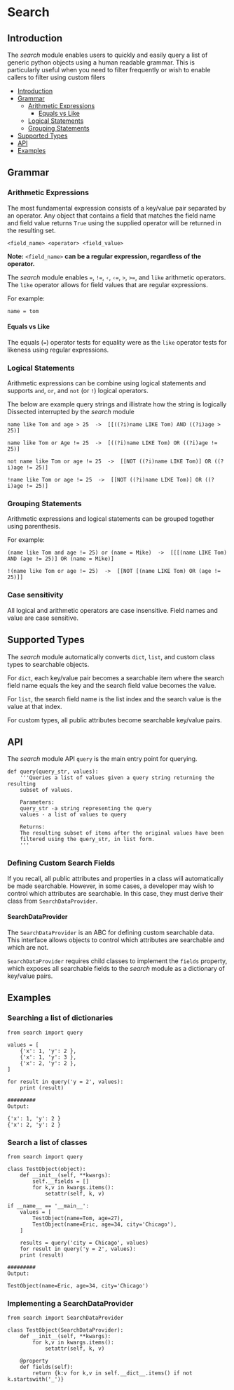 Search
======

## Introduction

The _search_ module enables users to quickly and easily query a list of generic python objects using a human readable grammar.  This is particularly useful when you need to filter frequently or wish to enable callers to filter using custom filers

* [Introduction](#introduction)
* [Grammar](#grammar)
  * [Arithmetic Expressions](#arithmetic-expressions)
    * [Equals vs Like](#equals-vs-like)
  * [Logical Statements](#logical-statements)
  * [Grouping Statements](#grouping-statements)
* [Supported Types](#supported-types)
* [API](#api)
* [Examples](#examples)

## Grammar

### Arithmetic Expressions
The most fundamental expression consists of a key/value pair separated by an operator.  Any object that contains a field that matches the field name and field value returns `True` using the supplied operator will be returned in the resulting set.

```<field_name> <operator> <field_value>```

**Note:** `<field_name>` **can be a regular expression, regardless of the operator.**

The _search_ module enables `=`, `!=`, `‹`, `‹=`, `>`, `>=`, and `like` arithmetic operators.  The `like` operator allows for field values that are regular expressions.

For example:
```
name = tom
```

#### Equals vs Like
The equals (`=`) operator tests for equality were as the `like` operator tests for likeness using regular expressions.

### Logical Statements
Arithmetic expressions can be combine using logical statements and supports `and`, `or`, and `not` (or `!`) logical operators.

The below are example query strings and illistrate how the string is logically Dissected interrupted by the _search_ module

```
name like Tom and age > 25  ->  [[((?i)name LIKE Tom) AND ((?i)age > 25)]

name like Tom or Age != 25  ->  [((?i)name LIKE Tom) OR ((?i)age != 25)]

not name like Tom or age != 25  ->  [[NOT ((?i)name LIKE Tom)] OR ((?i)age != 25)]

!name like Tom or age != 25  ->  [[NOT ((?i)name LIKE Tom)] OR ((?i)age != 25)]
```

### Grouping Statements

Arithmetic expressions and logical statements can be grouped together using parenthesis.

For example:
```
(name like Tom and age != 25) or (name = Mike)  ->  [[[(name LIKE Tom) AND (age != 25)] OR (name = Mike)]

!(name like Tom or age != 25)  ->  [[NOT [(name LIKE Tom) OR (age != 25)]]
```

### Case sensitivity
All logical and arithmetic operators are case insensitive.  Field names and value are case sensitive.

## Supported Types
The _search_ module automatically converts `dict`, `list`, and custom class types to searchable objects.

For `dict`, each key/value pair becomes a searchable item where the search field name equals the key and the search field value becomes the value.

For `list`, the search field name is the list index and the search value is the value at that index.

For custom types, all public attributes become searchable key/value pairs.

## API
The _search_ module API `query` is the main entry point for querying.

```
def query(query_str, values):
    '''Queries a list of values given a query string returning the resulting
    subset of values.

    Parameters:
    query_str -a string representing the query
    values - a list of values to query

    Returns:
    The resulting subset of items after the original values have been
    filtered using the query_str, in list form.
    '''
```

### Defining Custom Search Fields
If you recall, all public attributes and properties in a class will automatically be made searchable.  However, in some cases, a developer may wish to control which attributes are searchable.  In this case, they must derive their class from `SearchDataProvider`.

#### SearchDataProvider
The `SearchDataProvider` is an ABC for defining custom searchable data.  This interface allows objects to control which attributes are searchable and which are not.

`SearchDataProvider` requires child classes to implement the `fields` property, which exposes all searchable fields to the _search_ module as a dictionary of key/value pairs.

## Examples

### Searching a list of dictionaries
```
from search import query

values = [
    {'x': 1, 'y': 2 },
    {'x': 1, 'y': 3 },
    {'x': 2, 'y': 2 },
]

for result in query('y = 2', values):
    print (result)

#########
Output:

{'x': 1, 'y': 2 }
{'x': 2, 'y': 2 }
```

### Search a list of classes
```
from search import query

class TestObject(object):
    def __init__(self, **kwargs):
        self.__fields = []
        for k,v in kwargs.items():
            setattr(self, k, v)

if __name__ == '__main__':
    values = [
        TestObject(name=Tom, age=27),
        TestObject(name=Eric, age=34, city='Chicago'),
    ]

    results = query('city = Chicago', values)
    for result in query('y = 2', values):
    print (result)

#########
Output:

TestObject(name=Eric, age=34, city='Chicago')
```

### Implementing a SearchDataProvider
```
from search import SearchDataProvider

class TestObject(SearchDataProvider):
    def __init__(self, **kwargs):
        for k,v in kwargs.items():
            setattr(self, k, v)

    @property
    def fields(self):
        return {k:v for k,v in self.__dict__.items() if not k.startswith('_')}
```